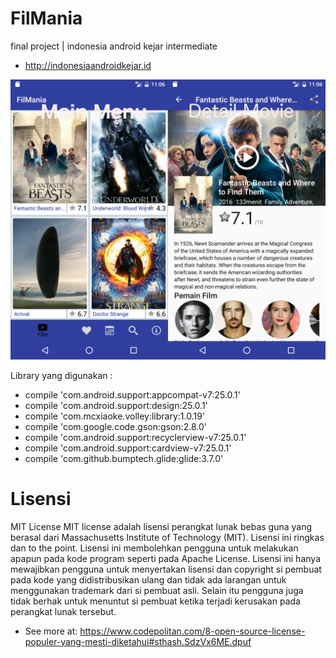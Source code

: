 # FilMania
final project | indonesia android kejar intermediate
- http://indonesiaandroidkejar.id

![picture alt](https://github.com/andihaki/FilMania/blob/master/Screenshot.png "Screenshot")

Library yang digunakan :
* compile 'com.android.support:appcompat-v7:25.0.1'
* compile 'com.android.support:design:25.0.1'
* compile 'com.mcxiaoke.volley:library:1.0.19'
* compile 'com.google.code.gson:gson:2.8.0'
* compile 'com.android.support:recyclerview-v7:25.0.1'
* compile 'com.android.support:cardview-v7:25.0.1'
* compile 'com.github.bumptech.glide:glide:3.7.0'

# Lisensi
MIT License
MIT license adalah lisensi perangkat lunak bebas guna yang berasal dari Massachusetts Institute of Technology (MIT). Lisensi ini ringkas dan to the point. Lisensi ini membolehkan pengguna untuk melakukan apapun pada kode program seperti pada Apache License. Lisensi ini hanya mewajibkan pengguna untuk menyertakan lisensi dan copyright si pembuat pada kode yang didistribusikan ulang dan tidak ada larangan untuk menggunakan trademark dari si pembuat asli. Selain itu pengguna juga tidak berhak untuk menuntut si pembuat ketika terjadi kerusakan pada perangkat lunak tersebut.
- See more at: https://www.codepolitan.com/8-open-source-license-populer-yang-mesti-diketahui#sthash.SdzVx6ME.dpuf
